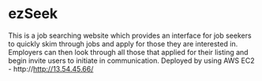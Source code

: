 # ezSeek
This is a job searching website which provides an interface for job seekers to quickly skim through jobs and apply for those they are interested in. Employers can then look through all those that applied for their listing and begin invite users to initiate in communication.
Deployed by using AWS EC2 - http://http://13.54.45.66/
